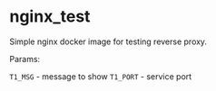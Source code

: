 nginx_test
==========

Simple nginx docker image for testing reverse proxy.

Params:

`T1_MSG` - message to show
`T1_PORT` - service port
